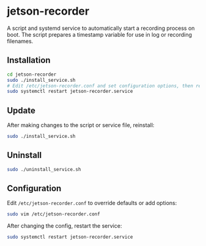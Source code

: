# jetson-recorder

A script and systemd service to automatically start a recording process on boot. The script prepares a timestamp variable for use in log or recording filenames.

## Installation

```sh
cd jetson-recorder
sudo ./install_service.sh
# Edit /etc/jetson-recorder.conf and set configuration options, then restart the service
sudo systemctl restart jetson-recorder.service
```

## Update

After making changes to the script or service file, reinstall:

```sh
sudo ./install_service.sh
```

## Uninstall

```sh
sudo ./uninstall_service.sh
```

## Configuration

Edit `/etc/jetson-recorder.conf` to override defaults or add options:

```sh
sudo vim /etc/jetson-recorder.conf
```

After changing the config, restart the service:

```sh
sudo systemctl restart jetson-recorder.service
```
